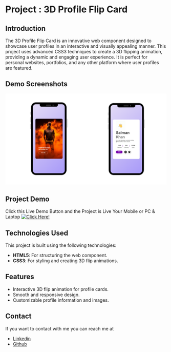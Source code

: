 # Project : 3D Profile Flip Card

## Introduction
The 3D Profile Flip Card is an innovative web component designed to showcase user profiles in an interactive and visually appealing manner. This project uses advanced CSS3 techniques to create a 3D flipping animation, providing a dynamic and engaging user experience. It is perfect for personal websites, portfolios, and any other platform where user profiles are featured.

## Demo Screenshots
![Profile Card Screenshot](https://github.com/Daniish-Qureshi/3D-Profile-Flip-Card/blob/main/Mobile.png)

## Project Demo
Click this Live Demo Button and the Project is Live Your Mobile or PC & Laptop
[![Click Here!](https://img.shields.io/badge/LIVE-DEMO-black)](https://daniish-qureshi.github.io/3D-Profile-Flip-Card/)

## Technologies Used
This project is built using the following technologies:
- **HTML5**: For structuring the web component.
- **CSS3**: For styling and creating 3D flip animations.

## Features
- Interactive 3D flip animation for profile cards.
- Smooth and responsive design.
- Customizable profile information and images.

## Contact
If you want to contact with me you can reach me at 
- [Linkedin](https://www.linkedin.com/in/danishqureshi786)
- [Github](https://github.com/Daniish-Qureshi)



